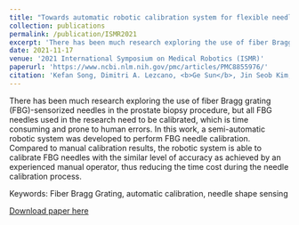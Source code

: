 ```yaml
---
title: "Towards automatic robotic calibration system for flexible needles with FBG sensors"
collection: publications
permalink: /publication/ISMR2021
excerpt: 'There has been much research exploring the use of fiber Bragg grating (FBG)-sensorized needles in the prostate biopsy procedure, but all FBG needles used in the research need to be calibrated, which is time consuming and prone to human errors. In this work, a semi-automatic robotic system was developed to perform FBG needle calibration. Compared to manual calibration results, the robotic system is able to calibrate FBG needles with the similar level of accuracy as achieved by an experienced manual operator, thus reducing the time cost during the needle calibration process.'
date: 2021-11-17
venue: '2021 International Symposium on Medical Robotics (ISMR)'
paperurl: 'https://www.ncbi.nlm.nih.gov/pmc/articles/PMC8855976/'
citation: 'Kefan Song, Dimitri A. Lezcano, <b>Ge Sun</b>, Jin Seob Kim, Iulian I. Iordachita*. &quot;Towards automatic robotic calibration system for flexible needles with FBG sensors.&quot; <i>2021 International Symposium on Medical Robotics (ISMR)</i>. p. 1-7.'
---
```

There has been much research exploring the use of fiber Bragg grating (FBG)-sensorized needles in the prostate biopsy procedure, but all FBG needles used in the research need to be calibrated, which is time consuming and prone to human errors. In this work, a semi-automatic robotic system was developed to perform FBG needle calibration. Compared to manual calibration results, the robotic system is able to calibrate FBG needles with the similar level of accuracy as achieved by an experienced manual operator, thus reducing the time cost during the needle calibration process.

Keywords: Fiber Bragg Grating, automatic calibration, needle shape sensing

[Download paper here](https://www.ncbi.nlm.nih.gov/pmc/articles/PMC8855976/pdf/nihms-1777037.pdf)

<!-- Recommended citation: Your Name, You. (2009). "Paper Title Number 1." <i>Journal 1</i>. 1(1). -->
